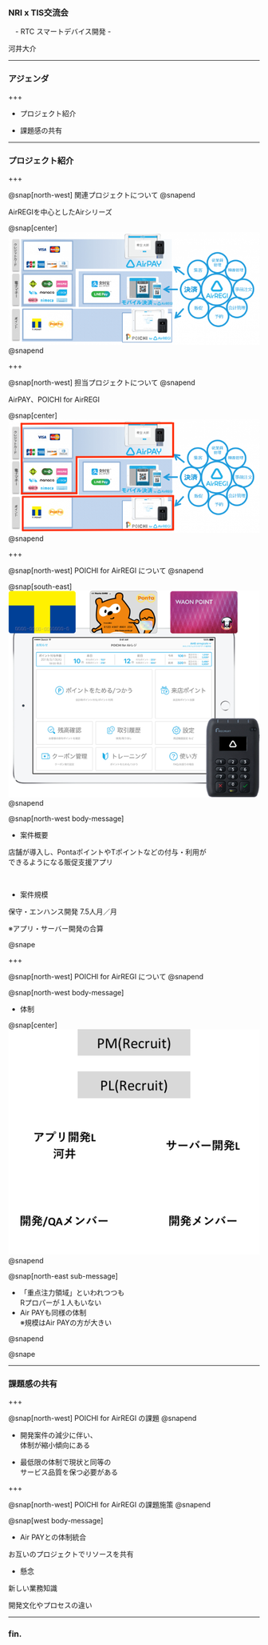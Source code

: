 ### NRI x TIS交流会
　- RTC スマートデバイス開発 -

河井大介


---

### アジェンダ

+++

- プロジェクト紹介

- 課題感の共有

---

### プロジェクト紹介

+++

@snap[north-west]
関連プロジェクトについて
@snapend

AirREGIを中心としたAirシリーズ

@snap[center]
![Logo](assets/img/air_series.png)
@snapend

+++

@snap[north-west]
担当プロジェクトについて
@snapend

AirPAY、POICHI for AirREGI

@snap[center]
![Logo](assets/img/air_series_marked.png)
@snapend

+++

@snap[north-west]
POICHI for AirREGI について
@snapend

@snap[south-east]
![Logo](assets/img/poichi_for_airregi.png)
@snapend

@snap[north-west body-message]
<ul>
  <li>案件概要</li>
</ul>

店舗が導入し、PontaポイントやTポイントなどの付与・利用が</br>できるようになる販促支援アプリ

</br>

<ul>
  <li>案件規模</li>
</ul>

保守・エンハンス開発 7.5人月／月

<span class="remark">※アプリ・サーバー開発の合算</span>

@snape

+++

@snap[north-west]
POICHI for AirREGI について
@snapend

@snap[north-west body-message]
<ul>
  <li>体制</li>
</ul>

@snap[center]
![Logo](assets/img/project_member.png)
@snapend

@snap[north-east sub-message]
<ul>
   <li>「重点注力領域」といわれつつも</br>Rプロパーが１人もいない</li>
  <li>Air PAYも同様の体制</br><span class="remark">※規模はAir PAYの方が大きい</span></li>
</ul>
@snapend

@snape


---

### 課題感の共有

+++

@snap[north-west]
POICHI for AirREGI の課題
@snapend

- 開発案件の減少に伴い、</br>体制が縮小傾向にある</br>

- 最低限の体制で現状と同等の</br>サービス品質を保つ必要がある

+++

@snap[north-west]
POICHI for AirREGI の課題施策
@snapend

@snap[west body-message]
<ul>
  <li>Air PAYとの体制統合</li>
</ul>

お互いのプロジェクトでリソースを共有</br>

<ul>
  <li>懸念</li>
</ul>

新しい業務知識

開発文化やプロセスの違い

---

### fin.
